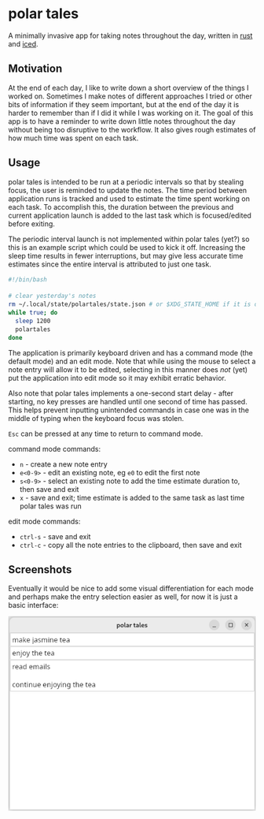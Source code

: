 # polar tales

A minimally invasive app for taking notes throughout the day, written in [rust](https://www.rust-lang.org/) and [iced](https://iced.rs/).

## Motivation

At the end of each day, I like to write down a short overview of the things I worked on. Sometimes I make notes of different approaches I tried or other bits of information if they seem important, but at the end of the day it is harder to remember than if I did it while I was working on it. The goal of this app is to have a reminder to write down little notes throughout the day without being too disruptive to the workflow. It also gives rough estimates of how much time was spent on each task.

## Usage

polar tales is intended to be run at a periodic intervals so that by stealing focus, the user is reminded to update the notes. The time period between application runs is tracked and used to estimate the time spent working on each task. To accomplish this, the duration between the previous and current application launch is added to the last task which is focused/edited before exiting.

The periodic interval launch is not implemented within polar tales (yet?) so this is an example script which could be used to kick it off. Increasing the sleep time results in fewer interruptions, but may give less accurate time estimates since the entire interval is attributed to just one task.

```sh
#!/bin/bash

# clear yesterday's notes
rm ~/.local/state/polartales/state.json # or $XDG_STATE_HOME if it is defined
while true; do
  sleep 1200
  polartales
done
```

The application is primarily keyboard driven and has a command mode (the default mode) and an edit mode. Note that while using the mouse to select a note entry will allow it to be edited, selecting in this manner does *not* (yet) put the application into edit mode so it may exhibit erratic behavior.

Also note that polar tales implements a one-second start delay - after starting, no key presses are handled until one second of time has passed. This helps prevent inputting unintended commands in case one was in the middle of typing when the keyboard focus was stolen.

`Esc` can be pressed at any time to return to command mode.

command mode commands:

- `n` - create a new note entry
- `e<0-9>` - edit an existing note, eg `e0` to edit the first note
- `s<0-9>` - select an existing note to add the time estimate duration to, then save and exit
- `x` - save and exit; time estimate is added to the same task as last time polar tales was run

edit mode commands:

- `ctrl-s` - save and exit
- `ctrl-c` - copy all the note entries to the clipboard, then save and exit

## Screenshots

Eventually it would be nice to add some visual differentiation for each mode and perhaps make the entry selection easier as well, for now it is just a basic interface:

![Screenshot of the main screen in command mode.](/screenshots/command_mode.png)
